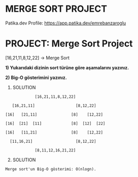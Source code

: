 # **MERGE SORT PROJECT**
Patika.dev Profile: https://app.patika.dev/emrebanzaroglu

# **PROJECT: Merge Sort Project** 

[16,21,11,8,12,22] -> Merge Sort

**1) Yukarıdaki dizinin sort türüne göre aşamalarını yazınız.**

**2) Big-O gösterimini yazınız.**

1. SOLUTION
```
             [16,21,11,8,12,22] 
 
   [16,21,11]                  [8,12,22] 

[16]   [21,11]               [8]    [12,22]

[16]  [21]  [11]             [8]  [12]  [22]

[16]   [11,21]               [8]    [12,22]
 
  [11,16,21]                   [8,12,22]
   
             [8,11,12,16,21,22]
```  
            
2. SOLUTION
``` 
Merge sort'un Big-O gösterimi: O(nlogn).
```
